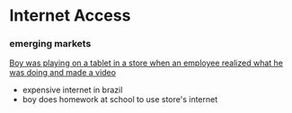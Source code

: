 # Internet Access


### emerging markets
[Boy was playing on a tablet in a store when an employee realized what he was doing and made a video](https://www.youtube.com/watch?v=Rbzukgo8mmE)
- expensive internet in brazil
- boy does homework at school to use store's internet
